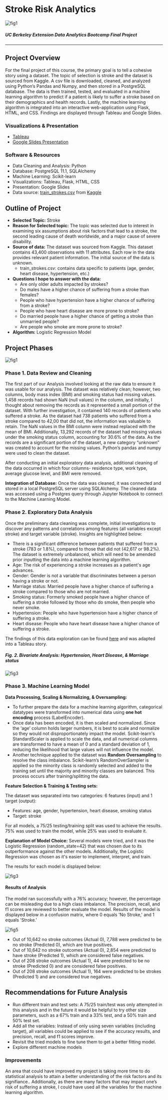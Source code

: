 # Stroke Risk Analytics
![fig1](https://github.com/retroxsky06/Final_Project/blob/main/images/Kerfin7-NEA-2134.jpg)

##### UC Berkeley Extension Data Analytics Bootcamp Final Project
*** 
## Project Overview
For the final project of this course, the primary goal is to tell a cohesive story using a dataset. The topic of selection is stroke and the dataset is sourced from Kaggle. A csv file is downloaded, cleaned, and analyzed using Python’s Pandas and Numpy, and then stored in a PostgreSQL database.  The data is then trained, tested, and evaluated in a machine learning algorithm to predict if a patient is likely to suffer a stroke based on their demographics and health records. Lastly, the machine learning algorithm is integrated into an interactive web-application using Flask, HTML, and CSS. Findings are displayed through Tableau and Google Slides.

### Visualizations & Presentation
- [Tableau](https://public.tableau.com/app/profile/vanessa.aczon/viz/StrokeVisualizations/Story1?publish=yes) 
- [Google Slides Presentation](https://docs.google.com/presentation/d/1LFhhYaabJc8rippfvuhxt_4OcxhvujPh_i00uDQa6iU/edit?usp=sharing)

### Software & Resources
- Data Cleaning and Analysis: Python
- Database: PostgreSQL 11.1, SQLAlchemy
- Machine Learning: Scikit-learn
- Visualizations: Tableau, Flask, HTML, CSS
- Presentation: Google Slides
- Data source: [train_strokes.csv](https://github.com/retroxsky06/Final_Project/blob/main/Resources/train_strokes.csv) from [Kaggle](kaggle.com/datasets)

## Outline of Project
- **Selected Topic:** Stroke
- **Reason for Selected topic:** The topic was selected due to interest in examining six assumptions about risk factors that lead to a stroke, the second leading cause of death worldwide, and a major cause of severe disability.
- **Source of data:** The dataset was sourced from Kaggle. This dataset contains 43,400 observations with 11 attributes. Each row in the data provides relevant patient information. The initial source of the data is unknown.
  - train_strokes.csv: contains data specific to patients (age, gender, heart disease, hypertension, etc.)
- **Questions I hope to answer with the data:**
  - Are only older adults impacted by strokes?
  - Do males have a higher chance of suffering from a stroke than females?
  - People who have hypertension have a higher chance of suffering from a stroke?
  - People who have heart disease are more prone to stroke?
  - Do married people have a higher chance of getting a stroke than unmarried people?
  - Are people who smoke are more prone to stroke?
- **Algorithm:** Logistic Regression Model

## Project Phases
![fig1](2)
### Phase 1. Data Review and Cleaning
The first part of our Analysis involved looking at the raw data to ensure it was usable for our analysis. The dataset was relatively clean; however, two columns, body mass index (BMI) and smoking status had missing values. 1,458 records had shown NaN (null values) in the column, and initially, I thought about removing the records as it represented a small portion of the dataset.  With further investigation, it contained 140 records of patients who suffered a stroke.  As the dataset had 738 patients who suffered from a stroke compared to 42,00 that did not, the information was valuable to retain.  The NaN values in the BMI column were instead replaced with the mean of BMI.  Additionally, 13,292 records of the dataset had missing values under the smoking status column, accounting for 30.6% of the data.  As the records are a significant portion of the dataset, a new category “unknown” was created to account for the missing values. Python’s pandas and numpy were used to clean the dataset. 

After conducting an initial exploratory data analysis, additional cleaning of the data occurred in which four columns- residence type, work type, average glucose level, and BMI were removed.  
 
**Integration of Database:** Once the data was cleaned, it was connected and stored in a local PostgreSQL server using SQLAlchemy. The cleaned data was accessed using a Postgres query through Jupyter Notebook to connect to the Machine Learning Model. 

### Phase 2. Exploratory Data Analysis
Once the preliminary data cleaning was complete, initial investigations to discover any patterns and correlations among features (all variables except stroke) and target variable (stroke).  Insights are highlighted below:
- There is a significant difference between patients that suffered from a stroke (783 or 1.8%), compared to those that did not (42,617 or 98.2%). The dataset is extremely unbalanced, which will need to be amended prior inputting the data into a machine learning algorithm.
- Age: The risk of experiencing a stroke increases as a patient's age advances.
- Gender: Gender is not a variable that discriminates between a person having a stroke or not.
- Marriage status: Married people have a higher chance of suffering a stroke compared to those who are not married.
- Smoking status: Formerly smoked people have a higher chance of suffering a stroke followed by those who do smoke, then people who never smoke.
- Hypertension: People who have hypertension have a higher chance of suffering a stroke.
- Heart disease: People who have heart disease have a higher chance of suffering a stroke.

The findings of this data exploration can be found [here](https://github.com/retroxsky06/Final_Project/blob/main/data_cleaning_and_analysis/exploratory_data_analysis.ipynb) and was adapted into a Tableau story.

##### Fig. 2. Bivariate Analysis: Hypertension, Heart Disease, & Marriage status
![fig3](https://github.com/retroxsky06/Final_Project/blob/main/images/bivar_analysis.png)

### Phase 3. Machine Learning Model
**Data Processing, Scaling & Normalizing, & Oversampling:**
- To further prepare the data for a machine learning algorithm, categorical datatypes were transformed into numerical data using **one hot encoding** process (LabelEncoder).
- Once data has been encoded, it is then scaled and normalized. Since the ‘age’ column holds larger numbers, it is best to scale and normalize so they would not disproportionately impact the model. Scikit-learn's StandardScaler is applied to scale the data, and all numerical columns are transformed to have a mean of 0 and a standard deviation of 1, reducing the likelihood that large values will not influence the model. 
- Another technique applied to the dataset was **Random Oversampling** to resolve the class imbalance.  Scikit-learn’s RandomOverSampler is applied so the minority class is randomly selected and added to the training set until the majority and minority classes are balanced. This process occurs after training/splitting the data.

**Feature Selection & Training & Testing sets:**

The dataset was separated into two categories: 6 features (input) and 1 target (output):
- Features: age, gender, hypertension, heart disease, smoking status
- Target: stroke

For all models, a 75/25 testing/training split was used to achieve the results. 75% was used to train the model, while 25% was used to evaluate it.

**Explanation of Model Choice:**  Several models were tried, and it was the Logistic Regression (random_state=42) that was chosen due to its outperformance against the other models. Additionally, the Logistic Regression was chosen as it's easier to implement, interpret, and train.

The results for each model is displayed below:

![fig3](https://github.com/retroxsky06/Final_Project/blob/main/images/ml_trials.png)

#### Results of Analysis
The model ran successfully with a 76% accuracy; however, the percentage can be misleading due to a high class imbalance.  The precision, recall, and f1 scores are reviewed to better evaluate the model. Results of the model is displayed below in a confusion matrix, where 0 equals 'No Stroke,' and 1 equals 'Stroke.'

![fig5](https://github.com/retroxsky06/Final_Project/blob/main/images/model_run.png)

- Out of 10,642 no stroke outcomes (Actual 0), 7,788 were predicted to be no stroke (Predicted 0), which are true positives. 
- Out of 10,642 no stroke outcomes (Actual 0), 2,854 were predicted to have stroke (Predicted 1), which are considered false negatives.
- Out of 208 stroke outcomes (Actual 1), 44 were predicted to be no stroke (Predicted 0) and are considered false positives.
- Out of 208  stroke outcomes (Actual 1), 164 were predicted to be strokes (Predicted 1) and are considered true negatives.

## Recommendations for Future Analysis
- Run different train and test sets: A 75/25 train/test was only attempted in this analysis and in the future it would be helpful to try other size parameters, such as a 67% train and a 33% test, and a 50% train and 50% test set.
- Add all the variables: Instead of only using seven variables (including target), all variables could be applied to see if the accuracy results, and precision, recall, and f1 scores improve. 
- Revisit the tried models to fine tune them to get a better fitting model.
- Explore different machine models

### Improvements
An area that could have improved my project is taking more time to do statistical analysis to attain a better understanding of the risk factors and its signifiance.. Additionally, as there are many factors that may impact one’s risk of suffering a stroke, I could have used all the variables for the machine learning algorithm.



